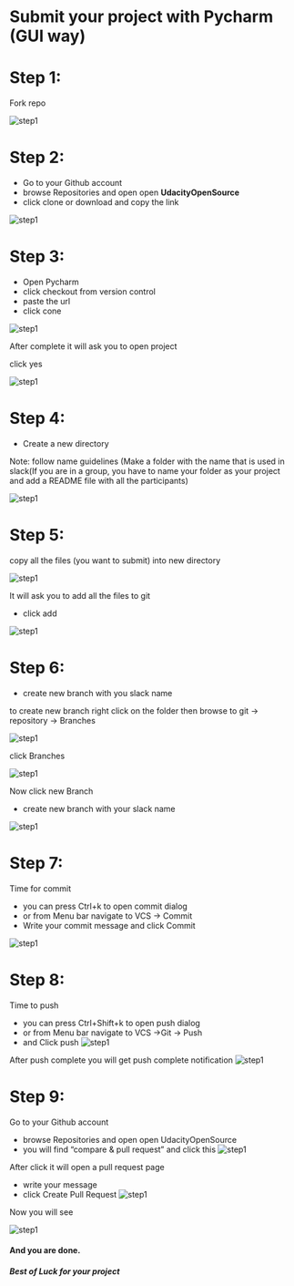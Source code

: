# Submit your project with Pycharm (GUI way)

# Step 1:
Fork repo

![step1](https://github.com/Iamsdt/60daysofudacity/blob/master/day53/pic/step1.png)
 
# Step 2:
- Go to your Github account
- browse Repositories and open open **UdacityOpenSource**
- click clone or download and copy the link

![step1](https://github.com/Iamsdt/60daysofudacity/blob/master/day53/pic/step2.png)

# Step 3: 
- Open Pycharm
- click checkout from version control
- paste the url
- click cone

![step1](https://github.com/Iamsdt/60daysofudacity/blob/master/day53/pic/step3.png)

After complete it will ask you to open project

click yes

![step1](https://github.com/Iamsdt/60daysofudacity/blob/master/day53/pic/step4.png)

# Step 4:
- Create a new directory

Note: follow name guidelines (Make a folder with the name that is used in slack(If you are in a group, you have to name your folder as your project and add a README file with all the participants)

![step1](https://github.com/Iamsdt/60daysofudacity/blob/master/day53/pic/step5.png)


# Step 5: 
copy all the files (you want to submit) into new directory

![step1](https://github.com/Iamsdt/60daysofudacity/blob/master/day53/pic/step6.png)

It will ask you to add all the files to git
- click add

![step1](https://github.com/Iamsdt/60daysofudacity/blob/master/day53/pic/step6_1.png)

# Step 6:
- create new branch with you slack name

to create new branch right click on the folder
then browse to git → repository → Branches

![step1](https://github.com/Iamsdt/60daysofudacity/blob/master/day53/pic/step7.png)


click Branches

![step1](https://github.com/Iamsdt/60daysofudacity/blob/master/day53/pic/step8.png)

Now click new  Branch
- create new branch with your slack name

![step1](https://github.com/Iamsdt/60daysofudacity/blob/master/day53/pic/step9.png)


# Step 7:
Time for commit
- you can press Ctrl+k to open commit dialog 
- or  from Menu bar navigate to VCS → Commit
- Write your commit message and click Commit

![step1](https://github.com/Iamsdt/60daysofudacity/blob/master/day53/pic/step10.png)


# Step 8:
Time to push
- you can press Ctrl+Shift+k to open push dialog 
- or  from Menu bar navigate to VCS →Git → Push
- and Click push
![step1](https://github.com/Iamsdt/60daysofudacity/blob/master/day53/pic/step11.png)

After push complete you will get push complete notification
![step1](https://github.com/Iamsdt/60daysofudacity/blob/master/day53/pic/step12.png)



# Step 9: 
Go to your Github account
- browse Repositories and open open UdacityOpenSource
- you will find “compare & pull request” and click this
![step1](https://github.com/Iamsdt/60daysofudacity/blob/master/day53/pic/step13.png)


After click it will open a pull request page
- write your message
- click  Create Pull Request
![step1](https://github.com/Iamsdt/60daysofudacity/blob/master/day53/pic/step14.png)

Now you will see

![step1](https://github.com/Iamsdt/60daysofudacity/blob/master/day53/pic/steplast.png)


#### And you are done.
##### Best of Luck for your project